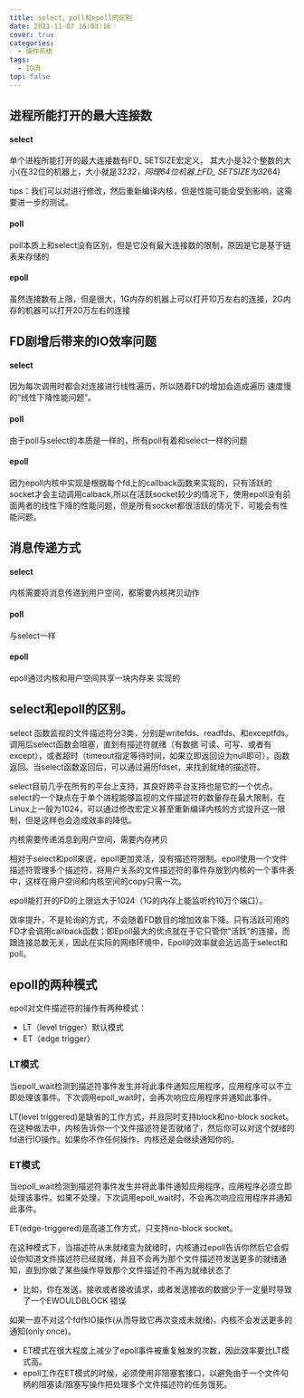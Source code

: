 ```yaml
---
title: select、poll和epoll的区别
date: 2021-11-07 16:03:16
cover: true
categories:
  - 操作系统
tags: 
  - IO流
top: false
---
```


## 进程所能打开的最大连接数
#### select
单个进程所能打开的最大连接数有FD_ SETSIZE宏定义， 其大小是32个整数的大小(在32位的机器上，大小就是32*32，同理64位机器上FD_ SETSIZE为32*64) 

tips：我们可以对进行修改，然后重新编译内核，但是性能可能会受到影响，这需要进一步的测试。
#### poll
poll本质上和select没有区别，但是它没有最大连接数的限制，原因是它是基于链表来存储的
#### epoll
虽然连接数有上限，但是很大，1G内存的机器上可以打开10万左右的连接，2G内存的机器可以打开20万左右的连接

## FD剧增后带来的IO效率问题
#### select
因为每次调用时都会对连接进行线性遍历，所以随着FD的增加会造成遍历
速度慢的“线性下降性能问题”。
#### poll
由于poll与select的本质是一样的，所有poll有着和select一样的问题
#### epoll
因为epoll内核中实现是根据每个fd上的callback函数来实现的，只有活跃的socket才会主动调用calback,所以在活跃socket较少的情况下，使用epoll没有前面两者的线性下降的性能问题，但是所有socket都很活跃的情况下，可能会有性能问题。


## 消息传递方式
#### select
内核需要将消息传递到用户空间，都需要内核拷贝动作
#### poll
与select一样
#### epoll
epoll通过内核和用户空间共享一块内存来 实现的

## select和epoll的区别。
select 函数监视的文件描述符分3类，分别是writefds、readfds、和exceptfds。调用后select函数会阻塞，直到有描述符就绪（有数据 可读、可写、或者有except），或者超时（timeout指定等待时间，如果立即返回设为null即可），函数返回。当select函数返回后，可以通过遍历fdset，来找到就绪的描述符。

select目前几乎在所有的平台上支持，其良好跨平台支持也是它的一个优点。select的一个缺点在于单个进程能够监视的文件描述符的数量存在最大限制，在Linux上一般为1024，可以通过修改宏定义甚至重新编译内核的方式提升这一限制，但是这样也会造成效率的降低。

内核需要传递消息到用户空间，需要内存拷贝

相对于select和poll来说，epoll更加灵活，没有描述符限制。epoll使用一个文件描述符管理多个描述符，将用户关系的文件描述符的事件存放到内核的一个事件表中，这样在用户空间和内核空间的copy只需一次。

epoll能打开的FD的上限远大于1024（1G的内存上能监听约10万个端口）。

效率提升，不是轮询的方式，不会随着FD数目的增加效率下降。只有活跃可用的FD才会调用callback函数；即Epoll最大的优点就在于它只管你“活跃”的连接，而跟连接总数无关，因此在实际的网络环境中，Epoll的效率就会远远高于select和poll。

## epoll的两种模式
epoll对文件描述符的操作有两种模式：
- LT（level trigger）默认模式
- ET（edge trigger）

### LT模式
当epoll_wait检测到描述符事件发生并将此事件通知应用程序，应用程序可以不立即处理该事件。下次调用epoll_wait时，会再次响应应用程序并通知此事件。

LT(level triggered)是缺省的工作方式，并且同时支持block和no-block socket。
在这种做法中，内核告诉你一个文件描述符是否就绪了，然后你可以对这个就绪的fd进行IO操作。如果你不作任何操作，内核还是会继续通知你的。

### ET模式
当epoll_wait检测到描述符事件发生并将此事件通知应用程序，应用程序必须立即处理该事件。如果不处理，下次调用epoll_wait时，不会再次响应应用程序并通知此事件。

ET(edge-triggered)是高速工作方式，只支持no-block socket。

在这种模式下，当描述符从未就绪变为就绪时，内核通过epoll告诉你然后它会假设你知道文件描述符已经就绪，并且不会再为那个文件描述符发送更多的就绪通知，直到你做了某些操作导致那个文件描述符不再为就绪状态了
- 比如，你在发送，接收或者接收请求，或者发送接收的数据少于一定量时导致了一个EWOULDBLOCK 错误

如果一直不对这个fd作IO操作(从而导致它再次变成未就绪)，内核不会发送更多的通知(only once)。

- ET模式在很大程度上减少了epoll事件被重复触发的次数，因此效率要比LT模式高。
- epoll工作在ET模式的时候，必须使用非阻塞套接口，以避免由于一个文件句柄的阻塞读/阻塞写操作把处理多个文件描述符的任务饿死。
